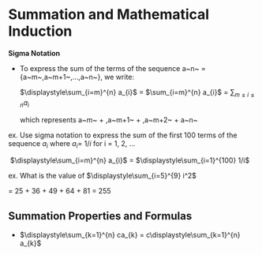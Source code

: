 # Summation and Mathematical Induction

**Sigma Notation**

* To express the sum of the terms of the sequence a~n~ = {a~m~,a~m+1~,...,a~n~}, we write:

  $\displaystyle\sum_{i=m}^{n} a_{i}$ = $\sum_{i=m}^{n} a_{i}$ = $\displaystyle\sum_{m \leq i \leq n} a_{i}$

  which represents a~m~ + ,a~m+1~ + ,a~m+2~ + a~n~

ex. Use sigma notation to express the sum of the first 100 terms of the sequence $a_i$ where  $a_i$= $1/i$ for i = 1, 2, ...

​	$\displaystyle\sum_{i=m}^{n} a_{i}$ = $\displaystyle\sum_{i=1}^{100} 1/i$

ex. What is the value of $\displaystyle\sum_{i=5}^{9} i^2$

= 25 + 36 + 49 + 64 + 81 = 255



## Summation Properties and Formulas

* $\displaystyle\sum_{k=1}^{n} ca_{k} = c\displaystyle\sum_{k=1}^{n} a_{k}$